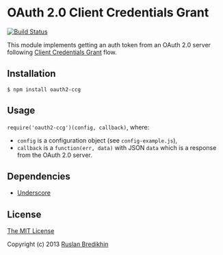# OAuth 2.0 Client Credentials Grant

[![Build Status](https://travis-ci.org/bredikhin/oauth2-ccg.png?branch=master)](https://travis-ci.org/bredikhin/oauth2-ccg)

This module implements getting an auth token from an OAuth 2.0 server
following [Client Credentials Grant](http://tools.ietf.org/html/rfc6749#section-4.4)
flow.

## Installation

`$ npm install oauth2-ccg`

## Usage

`require('oauth2-ccg')(config, callback)`, where:

* `config` is a configuration object (see `config-example.js`),
* `callback` is a `function(err, data)` with JSON `data` which is a response from
the OAuth 2.0 server.

## Dependencies

* [Underscore](http://underscorejs.org/)

## License

[The MIT License](http://opensource.org/licenses/MIT)

Copyright (c) 2013 [Ruslan Bredikhin](http://ruslanbredikhin.com/)
